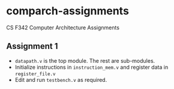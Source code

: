 # comparch-assignments
CS F342 Computer Architecture Assignments

## Assignment 1

- `datapath.v` is the top module. The rest are sub-modules.
- Initialize instructions in `instruction_mem.v` and register data in `register_file.v`
- Edit and run `testbench.v` as required.